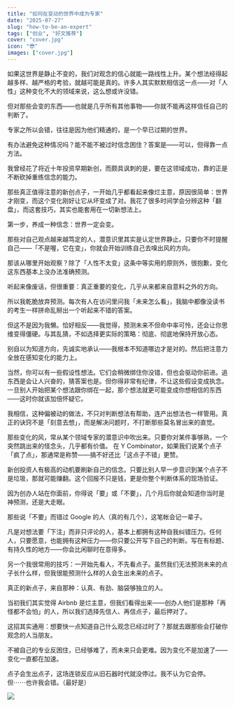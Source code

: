 ```yaml
---
title: "如何在变动的世界中成为专家"
date: "2025-07-27"
slug: "how-to-be-an-expert"
tags: ["创业", "好文推荐"]
cover: "cover.jpg"
icon: "😎"
images: ["cover.jpg"]
---
```

如果这世界是静止不变的，我们对观念的信心就能一路线性上升。某个想法经得起越多样、越严格的考验，就越可能是真的。许多人其实默默相信这一点——对「人性」这种变化不大的领域来说，这么想或许没错。



但对那些会变的东西——也就是几乎所有其他事物——你就不能再这样信任自己的判断了。



专家之所以会错，往往是因为他们精通的，是一个早已过期的世界。



有办法避免这种情况吗？能不能不被过时信念困住？答案是——可以，但得靠一点方法。



我曾经花了将近十年投资早期新创，而颇具讽刺的是，要在这领域成功，靠的正是不断砍掉重练信念的能力。



那些真正值得注意的新创点子，一开始几乎都看起来像烂主意，原因很简单：世界才刚变，而这个变化刚好让它从坏变成了对。我花了很多时间学会分辨这种「翻盘」，而这套技巧，其实也能套用在一切新想法上。



第一步，养成一种信念：世界一定会变。



那些对自己观点越来越笃定的人，潜意识里其实是认定世界静止。只要你不时提醒自己——「不是喔，它在变」，你就会开始训练自己去嗅出风的方向。



那该从哪里开始观察？除了「人性不太变」这条中等实用的原则外，很抱歉，变化这东西基本上没办法准确预测。



听起来像废话，但很重要：真正重要的变化，几乎从来都来自意料之外的方向。



所以我乾脆放弃预测。每次有人在访问里问我「未来怎么看」，我脑中都像没读书的考生一样拼命乱掰出一个听起来不错的答案。



但这不是因为我懒。恰好相反——我觉得，预测未来不但命中率可怜，还会让你思维变得僵硬。与其乱猜，不如选择更实际的策略：彻底、彻底地保持开放心态。



别自以为知道方向，先诚实地承认——我根本不知道哪边才是对的。然后把注意力全放在感知变化的能力上。



当然，你可以有一些假设性想法。它们会稍微绑住你没错，但也会驱动你前进。追东西是会让人兴奋的，猜答案也是。但你得非常有纪律，不让这些假设变成执念。
一旦别人开始把某个想法跟你绑在一起，那个想法就更可能变成你想相信的东西——这时你就该加倍怀疑它。



我相信，这种偏被动的做法，不只对判断想法有帮助，连产出想法也一样管用。真正的诀窍不是「刻意去想」，而是解决问题时，不打断那些莫名冒出来的直觉。



那些变化的风，常从某个领域专家的潜意识中吹出来。只要你对某件事够熟，一个突然跳出来的怪念头，几乎都有价值。
在 Y Combinator，如果我们说某个点子「疯了点」，那通常是称赞——搞不好还比「这点子不错」更赞。



新创投资人有极高的动机要刷新自己的信念。只要比别人早一步意识到某个点子不是垃圾，那就可能赚翻。这个回报不只是钱，更是你整个判断体系的现场验证。



因为创办人站在你面前，你得说「要」或「不要」，几个月后你就会知道你当时是神预测，还是大走眼。



那些说「不要」而错过 Google 的人（真的有几个），这笔帐会记一辈子。



凡是对想法要「下注」而非只评论的人，基本上都拥有这种自我纠错压力。任何人，只要愿意，也能拥有这种压力——你只要公开写下自己的判断。写在有标题、有持久性的地方——你会比闲聊时在意得多。



另一个我很常用的技巧：一开始先看人，不先看点子。虽然我们无法预测未来的点子长什么样，但我很能预测什么样的人会生出未来的点子。



真正的新点子，来自那种：认真、有劲、脑袋够独立的人。



当初我们其实觉得 Airbnb 是烂主意，但我们看得出来——创办人他们是那种「再怪都不会怕」的人，所以我们选择先信人、再信点子，最后押对了。



这招其实通用：想要快一点知道自己什么观念已经过时了？那就去跟那些会打破你观念的人当朋友。



不被自己的专业反困住，已经够难了，而未来只会更难。因为变化不是加速了——变化一直都在加速。



点子会生出点子，这场连锁反应从旧石器时代就没停过。我不认为它会停。
但⋯⋯也许我会错。（最好是）




![](https://prod-files-secure.s3.us-west-2.amazonaws.com/112d0858-5090-4d34-a606-b75eb8d65fd2/46476355-9cf3-4e99-9b7a-3531bc426380/1000202064.png?X-Amz-Algorithm=AWS4-HMAC-SHA256&X-Amz-Content-Sha256=UNSIGNED-PAYLOAD&X-Amz-Credential=ASIAZI2LB466UGNA345X%2F20251101%2Fus-west-2%2Fs3%2Faws4_request&X-Amz-Date=20251101T103359Z&X-Amz-Expires=3600&X-Amz-Security-Token=IQoJb3JpZ2luX2VjEF8aCXVzLXdlc3QtMiJHMEUCIHQiB98GsrALZ2EugdKUeFy6Ff2cUIGJOQlYlT8zupAuAiEA5r223hdAddLmk%2FBA6xZjqip0t5BXS401Q7HIvD26K3gq%2FwMIKBAAGgw2Mzc0MjMxODM4MDUiDBIepGoDTWnNHliMJyrcA3xH%2BE0giQCot61IntKkPfFlh8xeubx3JFDDbzlIfSV2%2FePRZzmw88jIKhbBWST3vK3zc%2FsUqMJP7mH1oe4kD%2BXKA5lbLq%2FkzM88HICnRIKsqZA4dK%2FJFpA6VK9OuS1RD8Zhau9bZxLCT%2BLKRsbdzcBPH3SWO3CBKlyjlLfkOwUexJNKe72jGlVz5neTJ0h3eayxHQqclQthjKLljsl0xzRM6cH20fh3e2CCuJuta4Ru0NKymAHixJtv5y6Fexq65bhrx5j%2FUSFgfNu%2FrvwB%2FMw1keAa92JDk%2BR2P6j%2FReduhe9K9C98nvRk09GHWGPoujA0xYN9tvhQsyLXKN169uiC6X9CQ0D3RF8AjifqyQQQxq5hYbS0JzxBDegf7uuxqJ%2Fib7dF0X2hRpaTDHe5Ec22ZJOigtavrr97HFHluF8sSzjFIRatv5d9VK83IcmkI2Rns3vpTKONhPZHnARtTLPqfOnwjEtzDBjk%2BiJfmAbHkrL7Bs97OmVGovOtVvqnUr5HgikkmJhAuqWWpFs%2BQy1oylvWsOsIMPkOnDW35PC4tYk2gLsr3VZkuOBPTmry7YhEWHV1xeWG4MeK7ppwm8ui3%2BzTseI0bw4D%2BPgVAjZb%2Fg0mr9NoyRYaqfInMJTQlsgGOqUBWzwyCvZc4XZTPo0l7Jz9LOFTJJV5w009utrTolvkLBtzQDHHe3fs73Y5wmYfEpxrFu0zXoAKBHmfdzoVxKVixtK2NsOJltVUDAMlFBk9dfQ9KjYbyZv%2FKdwUkF4Bj00I%2F%2Fya088hdYMvqsI6KPmhZG2Dhd5ukz9jCqTdRkhQ5xwrte90e%2Fx7PKryYXL1ZUshAherlI9GaVJWRPpgNCZDMl72J4rA&X-Amz-Signature=501349dab17e477917c8e92c7a8c7e728e2c0ce8b8681299e3f8c0db9cae3d58&X-Amz-SignedHeaders=host&x-amz-checksum-mode=ENABLED&x-id=GetObject)

